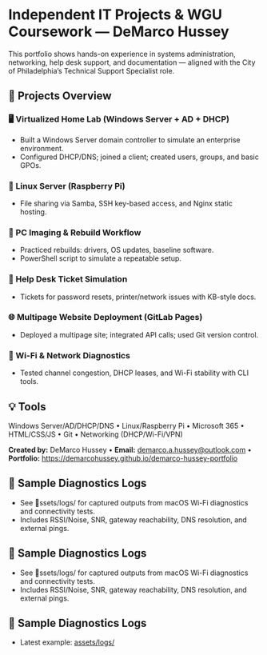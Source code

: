 # Independent IT Projects & WGU Coursework — DeMarco Hussey

This portfolio shows hands-on experience in systems administration, networking, help desk support, and documentation — aligned with the City of Philadelphia’s Technical Support Specialist role.

## 🔧 Projects Overview
### 🖥️ Virtualized Home Lab (Windows Server + AD + DHCP)
- Built a Windows Server domain controller to simulate an enterprise environment.
- Configured DHCP/DNS; joined a client; created users, groups, and basic GPOs.

### 🐧 Linux Server (Raspberry Pi)
- File sharing via Samba, SSH key-based access, and Nginx static hosting.

### 🧰 PC Imaging & Rebuild Workflow
- Practiced rebuilds: drivers, OS updates, baseline software.
- PowerShell script to simulate a repeatable setup.

### 🧾 Help Desk Ticket Simulation
- Tickets for password resets, printer/network issues with KB-style docs.

### 🌐 Multipage Website Deployment (GitLab Pages)
- Deployed a multipage site; integrated API calls; used Git version control.

### 📶 Wi-Fi & Network Diagnostics
- Tested channel congestion, DHCP leases, and Wi-Fi stability with CLI tools.

## 💡 Tools
Windows Server/AD/DHCP/DNS • Linux/Raspberry Pi • Microsoft 365 • HTML/CSS/JS • Git • Networking (DHCP/Wi-Fi/VPN)

**Created by:** DeMarco Hussey • **Email:** demarco.a.hussey@outlook.com • **Portfolio:** https://demarcohussey.github.io/demarco-hussey-portfolio
## 📄 Sample Diagnostics Logs
- See ssets/logs/ for captured outputs from macOS Wi-Fi diagnostics and connectivity tests.
- Includes RSSI/Noise, SNR, gateway reachability, DNS resolution, and external pings.
## 📄 Sample Diagnostics Logs
- See ssets/logs/ for captured outputs from macOS Wi-Fi diagnostics and connectivity tests.
- Includes RSSI/Noise, SNR, gateway reachability, DNS resolution, and external pings.
## 📄 Sample Diagnostics Logs
- Latest example: [assets/logs/](assets/logs/)
